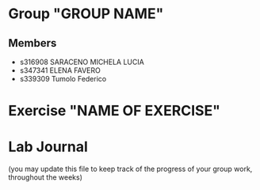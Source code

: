# Group "GROUP NAME"

## Members
- s316908 SARACENO MICHELA LUCIA
- s347341 ELENA FAVERO
- s339309 Tumolo Federico

# Exercise "NAME OF EXERCISE"

# Lab Journal

(you may update this file to keep track of the progress of your group work, throughout the weeks)
